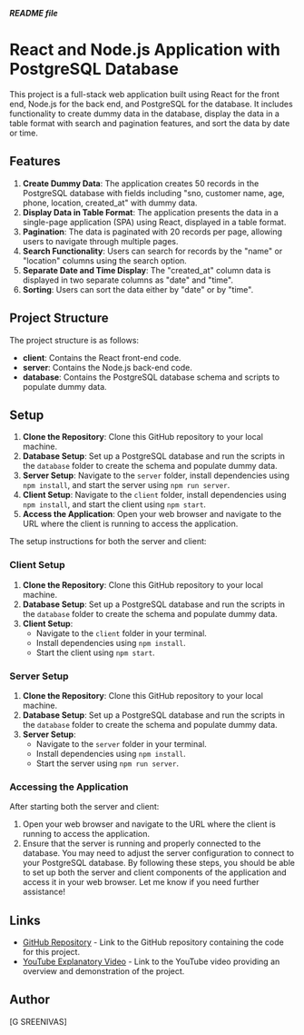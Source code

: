 ***README file***

# React and Node.js Application with PostgreSQL Database
This project is a full-stack web application built using React for the front end, Node.js for the back end, and PostgreSQL for the database. It includes functionality to create dummy data in the database, display the data in a table format with search and pagination features, and sort the data by date or time.

## Features
1. **Create Dummy Data**: The application creates 50 records in the PostgreSQL database with fields including "sno, customer name, age, phone, location, created_at" with dummy data.
2. **Display Data in Table Format**: The application presents the data in a single-page application (SPA) using React, displayed in a table format.
3. **Pagination**: The data is paginated with 20 records per page, allowing users to navigate through multiple pages.
4. **Search Functionality**: Users can search for records by the "name" or "location" columns using the search option.
5. **Separate Date and Time Display**: The "created_at" column data is displayed in two separate columns as "date" and "time".
6. **Sorting**: Users can sort the data either by "date" or by "time".

## Project Structure
The project structure is as follows:

- **client**: Contains the React front-end code.
- **server**: Contains the Node.js back-end code.
- **database**: Contains the PostgreSQL database schema and scripts to populate dummy data.

## Setup
1. **Clone the Repository**: Clone this GitHub repository to your local machine.
2. **Database Setup**: Set up a PostgreSQL database and run the scripts in the `database` folder to create the schema and populate dummy data.
3. **Server Setup**: Navigate to the `server` folder, install dependencies using `npm install`, and start the server using `npm run server`.
4. **Client Setup**: Navigate to the `client` folder, install dependencies using `npm install`, and start the client using `npm start`.
5. **Access the Application**: Open your web browser and navigate to the URL where the client is running to access the application.

The setup instructions for both the server and client:

### Client Setup
1. **Clone the Repository**: Clone this GitHub repository to your local machine.
2. **Database Setup**: Set up a PostgreSQL database and run the scripts in the `database` folder to create the schema and populate dummy data.
3. **Client Setup**:
   - Navigate to the `client` folder in your terminal.
   - Install dependencies using `npm install`.
   - Start the client using `npm start`.
     
### Server Setup
1. **Clone the Repository**: Clone this GitHub repository to your local machine.
2. **Database Setup**: Set up a PostgreSQL database and run the scripts in the `database` folder to create the schema and populate dummy data.
3. **Server Setup**:
   - Navigate to the `server` folder in your terminal.
   - Install dependencies using `npm install`.
   - Start the server using `npm run server`.


### Accessing the Application
After starting both the server and client:
1. Open your web browser and navigate to the URL where the client is running to access the application.
2. Ensure that the server is running and properly connected to the database. You may need to adjust the server configuration to connect to your PostgreSQL database.
By following these steps, you should be able to set up both the server and client components of the application and access it in your web browser. Let me know if you need further assistance!


## Links
- [GitHub Repository](https://github.com/SREENIVAS-Gali/zithara-project) - Link to the GitHub repository containing the code for this project.
- [YouTube Explanatory Video](https://youtu.be/C-tiwVRjieI?si=aAClkHdChJ3Xayxo) - Link to the YouTube video providing an overview and demonstration of the project.

## Author
[G SREENIVAS]
